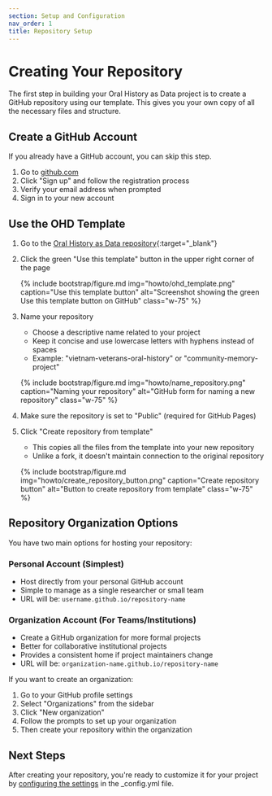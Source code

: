 ```yaml
---
section: Setup and Configuration
nav_order: 1
title: Repository Setup
---
```


# Creating Your Repository

The first step in building your Oral History as Data project is to create a GitHub repository using our template. This gives you your own copy of all the necessary files and structure.

## Create a GitHub Account

If you already have a GitHub account, you can skip this step.

1. Go to [github.com](https://github.com/)
2. Click "Sign up" and follow the registration process
3. Verify your email address when prompted
4. Sign in to your new account

## Use the OHD Template

1. Go to the [Oral History as Data repository](https://github.com/oralhistoryasdata/oralhistoryasdata.github.io){:target="_blank"}

2. Click the green "Use this template" button in the upper right corner of the page

   {% include bootstrap/figure.md img="howto/ohd_template.png" caption="Use this template button" alt="Screenshot showing the green Use this template button on GitHub" class="w-75" %}

3. Name your repository
   - Choose a descriptive name related to your project 
   - Keep it concise and use lowercase letters with hyphens instead of spaces
   - Example: "vietnam-veterans-oral-history" or "community-memory-project"

   {% include bootstrap/figure.md img="howto/name_repository.png" caption="Naming your repository" alt="GitHub form for naming a new repository" class="w-75" %}

4. Make sure the repository is set to "Public" (required for GitHub Pages)

5. Click "Create repository from template"
   - This copies all the files from the template into your new repository
   - Unlike a fork, it doesn't maintain connection to the original repository

   {% include bootstrap/figure.md img="howto/create_repository_button.png" caption="Create repository button" alt="Button to create repository from template" class="w-75" %}

## Repository Organization Options

You have two main options for hosting your repository:

### Personal Account (Simplest)
- Host directly from your personal GitHub account
- Simple to manage as a single researcher or small team
- URL will be: `username.github.io/repository-name`

### Organization Account (For Teams/Institutions)
- Create a GitHub organization for more formal projects
- Better for collaborative institutional projects
- Provides a consistent home if project maintainers change
- URL will be: `organization-name.github.io/repository-name`

If you want to create an organization:
1. Go to your GitHub profile settings
2. Select "Organizations" from the sidebar
3. Click "New organization"
4. Follow the prompts to set up your organization
5. Then create your repository within the organization

## Next Steps

After creating your repository, you're ready to customize it for your project by [configuring the settings](configuration.html) in the _config.yml file.